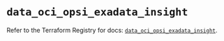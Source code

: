 # `data_oci_opsi_exadata_insight`

Refer to the Terraform Registry for docs: [`data_oci_opsi_exadata_insight`](https://registry.terraform.io/providers/oracle/oci/7.19.0/docs/data-sources/opsi_exadata_insight).
